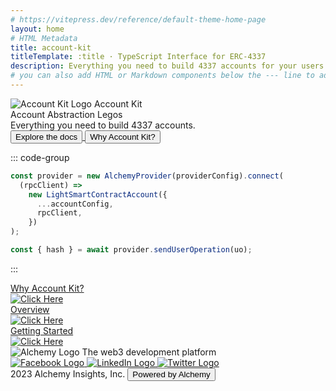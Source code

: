 ```yaml
---
# https://vitepress.dev/reference/default-theme-home-page
layout: home
# HTML Metadata
title: account-kit
titleTemplate: :title · TypeScript Interface for ERC-4337
description: Everything you need to build 4337 accounts for your users
# you can also add HTML or Markdown components below the --- line to add custom HTML or Markdown content (eg: https://github.com/wagmi-dev/viem/blob/main/site/index.md?plain=1)
---
```


<div class="flex flex-col gap-[84px] h-screen max-xl:gap-[40px]">
  <div
    class="flex flex-col px-[215px] py-[96px] max-md:px-[40px] max-xl:py-[40px]"
  >
    <div
      class="flex flex-row gap-[40px] justify-between items-center self-stretch md:max-xl:flex-col md:max-xl:gap-[84px]"
    >
      <div
        class="w-[579px] flex flex-col gap-[32px] justify-between max-md:items-center"
      >
        <div
          class="flex flex-row items-center justify-start gap-[16px] font-bold text-[24px]"
        >
          <img src="/kit-logo.svg" alt="Account Kit Logo" />
          <span>Account Kit</span>
        </div>
        <div
          class="gap-[28px] text-[64px] font-bold items-end color max-md:text-center max-md:text-[56px]"
        >
          Account Abstraction Legos
        </div>
        <div class="text-[22px] font-normal max-md:text-center">
          Everything you need to build 4337 accounts.
        </div>
        <div class="flex flex-row gap-[8px] justify-start items-center">
          <a rel="noopener noreferrer" href="./getting-started.html">
            <button
              class="flex items-center rounded-md px-[12px] py-[12px] text-[16px] font-semibold bg-gradient-1 text-white transition duration-300 ease-in-out hover:scale-105 hover:opacity-90"
            >
              Explore the docs
            </button>
          </a>
          <a rel="noopener noreferrer" href="./packages/overview.html">
            <button
              class="flex items-center rounded-md px-[12px] py-[12px] text-[16px] font-semibold transition duration-300 ease-in-out hover:scale-105 hover:bg-black hover:text-white dark:hover:bg-white dark:hover:text-black"
            >
              Why Account Kit?
            </button>
          </a>
        </div>
      </div>
<!-- needs to be formatted differently to work in markdown -->
<div class="vp-doc max-md:hidden">

::: code-group

```typescript [getStarted.ts]
const provider = new AlchemyProvider(providerConfig).connect(
  (rpcClient) =>
    new LightSmartContractAccount({
      ...accountConfig,
      rpcClient,
    })
);

const { hash } = await provider.sendUserOperation(uo);
```

:::

</div>
    </div>
  </div>
  <div class="flex flex-wrap justify-center gap-[32px]">
    <a rel="noopener noreferrer" href="./introduction.html">
      <div
        class="flex flex-col w-[370px] p-[24px] gap-[24px] rounded-md text-white overflow-auto bg-gradient-2 group hover:scale-105 hover:opacity-90 transition duration-300 ease-in-out"
      >
        <div class="flex flex-col gap-[8px] items-start">
          <div class="text-[24px] font-semibold">Why Account Kit?</div>
        </div>
        <div
          class="flex h-[24px] justify-end items-baseline self-stretch transition duration-300 ease-in-out group-hover:translate-x-[5px]"
        >
          <img src="/arrow-right.svg" alt="Click Here" />
        </div>
      </div>
    </a>
    <a rel="noopener noreferrer" href="./packages/overview.html">
      <div
        class="flex flex-col w-[370px] p-[24px] gap-[24px] rounded-md text-white overflow-auto bg-gradient-3 group hover:scale-105 hover:opacity-90 transition duration-300 ease-in-out"
      >
        <div class="flex flex-col gap-[8px] items-start">
          <div class="text-[24px] font-semibold">Overview</div>
        </div>
        <div
          class="flex h-[24px] justify-end items-baseline self-stretch transition duration-300 ease-in-out group-hover:translate-x-[5px]"
        >
          <img src="/arrow-right.svg" alt="Click Here" />
        </div>
      </div>
    </a>
    <a rel="noopener noreferrer" href="./getting-started.html">
      <div
        class="flex flex-col w-[370px] p-[24px] gap-[24px] rounded-md text-white overflow-auto bg-gradient-4 group hover:scale-105 hover:opacity-90 transition duration-300 ease-in-out"
      >
        <div class="flex flex-col gap-[8px] items-start">
          <div class="text-[24px] font-semibold">Getting Started</div>
        </div>
        <div
          class="flex h-[24px] justify-end items-baseline self-stretch transition duration-300 ease-in-out group-hover:translate-x-[5px]"
        >
          <img src="/arrow-right.svg" alt="Click Here" />
        </div>
      </div>
    </a>
  </div>
  <footer
    class="flex flex-col gap-[32px] px-[215px] py-[56px] bg-black max-md:px-[40px] max-md:py-[40px]"
  >
    <div
      class="flex items-start gap-[8px] justify-between text-white max-md:items-center"
    >
      <div class="flex flex-col gap-[16px]">
        <img src="/alchemy.svg" alt="Alchemy Logo" />
        <text class="max-md:text-center">The web3 development platform</text>
      </div>
      <div class="flex flex-row gap-[16px] items-center max-sm:flex-col">
        <a target="_blank" href="https://www.facebook.com/alchemyplatform/">
          <img
            class="hover:scale-110 transition duration-300 ease-in-out"
            src="/fb.svg"
            alt="Facebook Logo"
          />
        </a>
        <a target="_blank" href="https://www.linkedin.com/company/alchemyinc/">
          <img
            class="hover:scale-110 transition duration-300 ease-in-out"
            src="/linkedin.svg"
            alt="LinkedIn Logo"
          />
        </a>
        <a target="_blank" href="https://twitter.com/AlchemyPlatform/">
          <img
            class="hover:scale-110 transition duration-300 ease-in-out"
            src="/twitter.svg"
            alt="Twitter Logo"
          />
        </a>
      </div>
    </div>
    <div class="w-full h-px gap-[32px] bg-white bg-opacity-30"></div>
    <div
      class="flex justify-end items-center gap-[32px] text-white max-md:justify-center"
    >
      <text>2023 Alchemy Insights, Inc.</text>
      <a target="_blank" href="https://www.alchemy.com">
        <button
          class="h-[38px] flex justify-center items-center gap-[8px] text-black px-[10px] py-[14px] rounded-md bg-white font-bold max-md:hidden hover:scale-105 transition duration-300 ease-in-out"
        >
          Powered by Alchemy
        </button>
      </a>
    </div>
  </footer>
</div>
